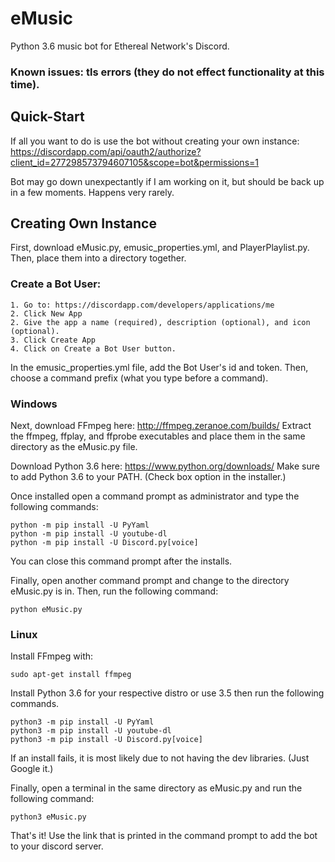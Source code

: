 # eMusic
Python 3.6 music bot for Ethereal Network's Discord.

### Known issues: tls errors (they do not effect functionality at this time).

## Quick-Start

If all you want to do is use the bot without creating your own instance:
https://discordapp.com/api/oauth2/authorize?client_id=277298573794607105&scope=bot&permissions=1

Bot may go down unexpectantly if I am working on it, but should be back up in a few moments.
Happens very rarely.

## Creating Own Instance

First, download eMusic.py, emusic_properties.yml, and PlayerPlaylist.py.
Then, place them into a directory together.

### Create a Bot User:
    1. Go to: https://discordapp.com/developers/applications/me
    2. Click New App
    2. Give the app a name (required), description (optional), and icon (optional).
    3. Click Create App
    4. Click on Create a Bot User button.

In the emusic_properties.yml file, add the Bot User's id and token.
Then, choose a command prefix (what you type before a command).

### Windows

Next, download FFmpeg here: http://ffmpeg.zeranoe.com/builds/
Extract the ffmpeg, ffplay, and ffprobe executables and place them in the same directory 
as the eMusic.py file.

Download Python 3.6 here: https://www.python.org/downloads/
Make sure to add Python 3.6 to your PATH. (Check box option in the installer.)

Once installed open a command prompt as administrator and type the following commands:
```
python -m pip install -U PyYaml
python -m pip install -U youtube-dl
python -m pip install -U Discord.py[voice]
```
You can close this command prompt after the installs.

Finally, open another command prompt and change to the directory eMusic.py is in.
Then, run the following command:
```
python eMusic.py
```

### Linux
Install FFmpeg with:
```
sudo apt-get install ffmpeg
```

Install Python 3.6 for your respective distro or use 3.5 then run the following commands.
```
python3 -m pip install -U PyYaml
python3 -m pip install -U youtube-dl
python3 -m pip install -U Discord.py[voice]
```
If an install fails, it is most likely due to not having the dev libraries. (Just Google it.)

Finally, open a terminal in the same directory as eMusic.py and run the following command:
```
python3 eMusic.py
```

That's it! Use the link that is printed in the command prompt to add the bot to your discord server.
